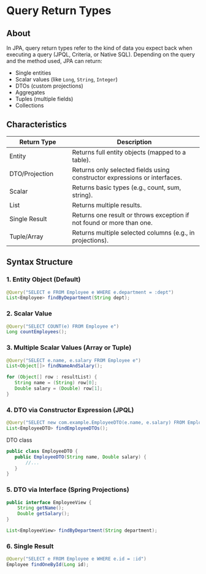 # Query Return Types

## About

In JPA, query return types refer to the kind of data you expect back when executing a query (JPQL, Criteria, or Native SQL). Depending on the query and the method used, JPA can return:

* Single entities
* Scalar values (like `Long`, `String`, `Integer`)
* DTOs (custom projections)
* Aggregates
* Tuples (multiple fields)
* Collections

## Characteristics

<table><thead><tr><th width="147.53515625">Return Type</th><th>Description</th></tr></thead><tbody><tr><td>Entity</td><td>Returns full entity objects (mapped to a table).</td></tr><tr><td>DTO/Projection</td><td>Returns only selected fields using constructor expressions or interfaces.</td></tr><tr><td>Scalar</td><td>Returns basic types (e.g., count, sum, string).</td></tr><tr><td>List</td><td>Returns multiple results.</td></tr><tr><td>Single Result</td><td>Returns one result or throws exception if not found or more than one.</td></tr><tr><td>Tuple/Array</td><td>Returns multiple selected columns (e.g., in projections).</td></tr></tbody></table>

## Syntax Structure

### **1. Entity Object (Default)**

```java
@Query("SELECT e FROM Employee e WHERE e.department = :dept")
List<Employee> findByDepartment(String dept);
```

### **2. Scalar Value**

```java
@Query("SELECT COUNT(e) FROM Employee e")
Long countEmployees();
```

### **3. Multiple Scalar Values (Array or Tuple)**

```java
@Query("SELECT e.name, e.salary FROM Employee e")
List<Object[]> findNameAndSalary();
```

```java
for (Object[] row : resultList) {
   String name = (String) row[0];
   Double salary = (Double) row[1];
}
```

### **4. DTO via Constructor Expression (JPQL)**

```java
@Query("SELECT new com.example.EmployeeDTO(e.name, e.salary) FROM Employee e")
List<EmployeeDTO> findEmployeeDTOs();
```

DTO class

```java
public class EmployeeDTO {
   public EmployeeDTO(String name, Double salary) {
       //...
   }
}
```

### **5. DTO via Interface (Spring Projections)**

```java
public interface EmployeeView {
    String getName();
    Double getSalary();
}
```

```java
List<EmployeeView> findByDepartment(String department);
```

### **6. Single Result**

```java
@Query("SELECT e FROM Employee e WHERE e.id = :id")
Employee findOneById(Long id);
```









